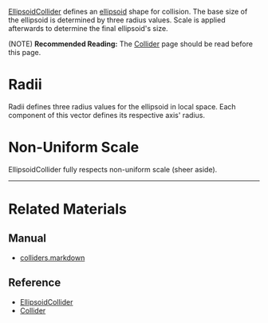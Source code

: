 [EllipsoidCollider](https://github.com/zeroengineteam/ZeroDocs/blob/master/code_reference/class_reference/EllipsoidCollider.markdown) defines an [ellipsoid](https://en.wikipedia.org/wiki/Ellipsoid ) shape for collision. The base size of the ellipsoid is determined by three radius values. Scale is applied afterwards to determine the final ellipsoid's size.

(NOTE) **Recommended Reading:** The [Collider](https://github.com/zeroengineteam/ZeroDocs/blob/master/zero_editor_documentation/zeromanual/physics/colliders.markdown) page should be read before this page.


 #  Radii
Radii  defines three radius values for the ellipsoid in local space. Each component of this vector defines its respective axis' radius.

 #  Non-Uniform Scale
EllipsoidCollider fully respects non-uniform scale (sheer aside).


---
 #  Related Materials
 ##  Manual
- [colliders.markdown](https://github.com/zeroengineteam/ZeroDocs/blob/master/zero_editor_documentation/zeromanual/physics/colliders.markdown)

 ##  Reference
- [EllipsoidCollider](https://github.com/zeroengineteam/ZeroDocs/blob/master/code_reference/class_reference/EllipsoidCollider.markdown)
- [Collider](https://github.com/zeroengineteam/ZeroDocs/blob/master/code_reference/class_reference/Collider.markdown) 

 